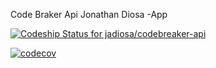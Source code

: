 Code Braker Api Jonathan Diosa -App

[ ![Codeship Status for jadiosa/codebreaker-api](https://app.codeship.com/projects/e20d88f0-932c-0135-bff1-0a2c5d0300aa/status?branch=master)](https://app.codeship.com/projects/250779)

[![codecov](https://codecov.io/gh/jadiosa/codebreaker-api/branch/master/graph/badge.svg)](https://codecov.io/gh/jadiosa/codebreaker-api)

